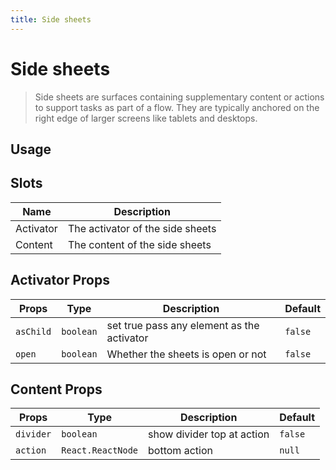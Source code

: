 ```yaml
---
title: Side sheets
---
```


# Side sheets

> Side sheets are surfaces containing supplementary content or actions to support tasks as part of a flow. They are typically anchored on the right edge of larger screens like tablets and desktops.

## Usage

<usage name="side-sheets"></usage>

## Slots

| Name      | Description                      |
| --------- | -------------------------------- |
| Activator | The activator of the side sheets |
| Content   | The content of the side sheets   |

## Activator Props

| Props     | Type      | Description                                | Default |
| --------- | --------- | ------------------------------------------ | ------- |
| `asChild` | `boolean` | set true pass any element as the activator | `false` |
| `open`    | `boolean` | Whether the sheets is open or not          | `false` |

## Content Props

| Props     | Type              | Description                | Default |
| --------- | ----------------- | -------------------------- | ------- |
| `divider` | `boolean`         | show divider top at action | `false` |
| `action`  | `React.ReactNode` | bottom action              | `null`  |
